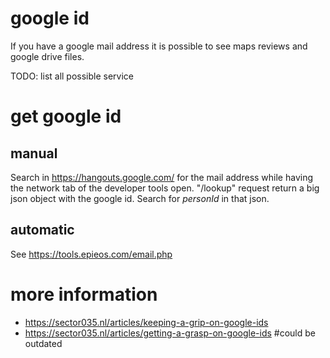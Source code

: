 # google id

If you have a google mail address it is possible to see maps reviews and google drive files.

TODO: list all possible service

# get google id

## manual 

Search in https://hangouts.google.com/ for the mail address while having the network tab of the developer tools open. "/lookup" request return a big json object with the google id. Search for *personId* in that json.

## automatic

See https://tools.epieos.com/email.php

# more information

- https://sector035.nl/articles/keeping-a-grip-on-google-ids
- https://sector035.nl/articles/getting-a-grasp-on-google-ids #could be outdated
